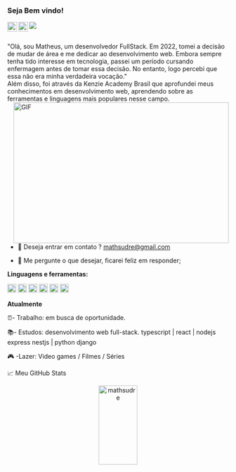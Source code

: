 ### Seja Bem vindo!
<a href="https://www.instagram.com/mathsudre/">
  <img align="left" alt="Abhishek's Instagram" width="22px" src="https://raw.githubusercontent.com/hussainweb/hussainweb/main/icons/instagram.png" />
</a>

<a href="https://www.linkedin.com/in/matheus-sudre/">
  <img align="left" alt="Abhishek's LinkedIN" width="22px" src="https://cdn-icons-png.flaticon.com/256/174/174857.png" />
</a>

![](https://visitor-badge.glitch.me/badge?page_id=mathsudre.mathsudre)

<br />
"Olá, sou Matheus, um desenvolvedor FullStack. Em 2022, tomei a decisão de mudar de área e me dedicar ao desenvolvimento web. Embora sempre tenha tido interesse em tecnologia, passei um período cursando enfermagem antes de tomar essa decisão. No entanto, logo percebi que essa não era minha verdadeira vocação."
<br />
Além disso, foi através da Kenzie Academy Brasil que aprofundei meus conhecimentos em desenvolvimento web, aprendendo sobre as ferramentas e linguagens mais populares nesse campo.
<br />

  <img align="right" alt="GIF" src="https://media4.giphy.com/media/f3iwJFOVOwuy7K6FFw/giphy.gif?cid=ecf05e47a7v5pssmfeqju0v1tohncpxk0rr1kn51m3fotc82&rid=giphy.gif&ct=g" width="490" height="320" />
  
  - 💼 Deseja entrar em contato ? mathsudre@gmail.com
  
  - 💬 Me pergunte o que desejar, ficarei feliz em responder;
  

**Linguagens e ferramentas:**  


<code><img height="20" src="https://img.icons8.com/fluency/48/000000/typescript.png"></code>
<code><img height="20" src="https://img.icons8.com/plasticine/100/000000/react.png"></code>
<code><img height="20" src="https://img.icons8.com/color/48/000000/javascript--v1.png"></code>
<code><img height="20" src="https://img.icons8.com/fluency/48/000000/node-js.png"></code>
<code><img height="20" src="https://img.icons8.com/color/48/000000/postgreesql.png"></code>
<code><img height="20" src="https://img.icons8.com/color/48/000000/python.png"></code>


 **Atualmente**
 
 ⏰- Trabalho: em busca de oportunidade.

 📚- Estudos:  desenvolvimento web full-stack. typescript | react | nodejs express nestjs | python django 

 🎮 -Lazer:    Video games / Filmes / Séries
 
 





📈 Meu GitHub Stats

<div align="center">
<img width="42%"height="180em" src="https://github-readme-stats.vercel.app/api?username=mathsudre&show_icons=true&theme=cobalt&include_all_commits=true&count_private=true" alt="mathsudre" />

</div>



